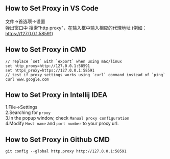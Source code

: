 ## How to Set Proxy in VS Code
文件->首选项->设置  
弹出窗口中 搜索"http proxy"，在输入框中输入相应的代理地址 (例如：https://127.0.0.1:58591)

## How to Set Proxy in CMD
```
// replace `set` with `export` when using mac/linux
set http_proxy=http://127.0.0.1:58591
set https_proxy=https://127.0.0.1:58591
// test if proxy settings works using `curl` command instead of `ping`
curl www.google.com
```

## How to Set Proxy in Intellij IDEA
1.File->Settings  
2.Searching for `proxy`  
3.In the popup window,  check `Manual proxy configuration`  
4.Modify `Host name` and `port number` to your proxy url.

## How to Set Proxy in Github CMD
```
git config --global http.proxy http://127.0.0.1:58591
```
